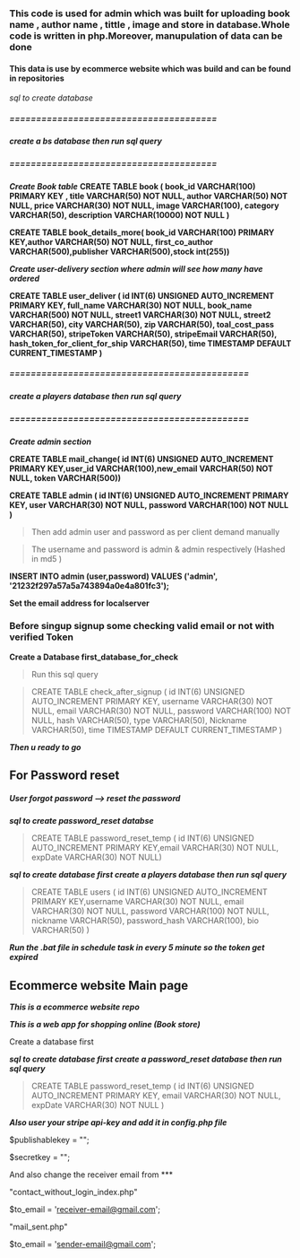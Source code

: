 ### This code is used for admin which was built for uploading book name , author name , tittle , image and store in database.Whole code is written in php.Moreover, manupulation of data can be done

#### This data is use by ecommerce website which was build and can be found in repositories


*sql to create database*

##### ======================================= 
##### create a bs database then run sql query 
##### ======================================= 

***Create Book table***
**CREATE TABLE book ( book_id VARCHAR(100) PRIMARY KEY , title VARCHAR(50) NOT NULL, author VARCHAR(50) NOT NULL, price VARCHAR(30) NOT NULL, image VARCHAR(100), category VARCHAR(50), description VARCHAR(10000) NOT NULL )**

**CREATE TABLE book_details_more( book_id VARCHAR(100) PRIMARY KEY,author VARCHAR(50) NOT NULL, first_co_author VARCHAR(500),publisher VARCHAR(500),stock int(255))**

***Create user-delivery  section where admin will see how many have ordered***

**CREATE TABLE user_deliver ( id INT(6) UNSIGNED AUTO_INCREMENT PRIMARY KEY, full_name VARCHAR(30) NOT NULL, book_name VARCHAR(500) NOT NULL, street1 VARCHAR(30) NOT NULL, street2 VARCHAR(50), city VARCHAR(50), zip VARCHAR(50), toal_cost_pass VARCHAR(50), stripeToken VARCHAR(50), stripeEmail VARCHAR(50), hash_token_for_client_for_ship VARCHAR(50), time TIMESTAMP DEFAULT CURRENT_TIMESTAMP )**

##### =============================================
##### create a players database then run sql query 
##### =============================================
***Create admin section***

**CREATE TABLE mail_change( id INT(6) UNSIGNED AUTO_INCREMENT PRIMARY KEY,user_id VARCHAR(100),new_email VARCHAR(50) NOT NULL, token VARCHAR(500))**


**CREATE TABLE admin ( id INT(6) UNSIGNED AUTO_INCREMENT PRIMARY KEY, user VARCHAR(30) NOT NULL, password VARCHAR(100) NOT NULL )**
>Then add admin user and password as per client demand manually


>The username and password is admin & admin respectively (Hashed in md5 )


**INSERT INTO admin (user,password) VALUES ('admin', '21232f297a57a5a743894a0e4a801fc3');**

**Set the email address for localserver**

### Before singup signup some checking valid email or not with verified Token

**Create a Database first_database_for_check**

>Run this sql query

>CREATE TABLE check_after_signup ( id INT(6) UNSIGNED AUTO_INCREMENT PRIMARY KEY, username VARCHAR(30) NOT NULL, email VARCHAR(30) NOT NULL, password VARCHAR(100) NOT NULL, hash VARCHAR(50), type VARCHAR(50), Nickname VARCHAR(50), time TIMESTAMP DEFAULT CURRENT_TIMESTAMP )

***Then u ready to go***

## For Password reset

##### User forgot password  --> reset the password

***sql to create password_reset databse***
> CREATE TABLE password_reset_temp ( id INT(6) UNSIGNED AUTO_INCREMENT PRIMARY KEY,email VARCHAR(30) NOT NULL, expDate VARCHAR(30) NOT NULL)

***sql to create database first create a players database then run sql query***
> CREATE TABLE users ( id INT(6) UNSIGNED AUTO_INCREMENT PRIMARY KEY,username VARCHAR(30) NOT NULL, email VARCHAR(30) NOT NULL, password VARCHAR(100) NOT NULL, nickname VARCHAR(50), password_hash VARCHAR(100), bio VARCHAR(50) ) 

***Run the .bat file in schedule task in every 5 minute so the token get expired***



## Ecommerce website Main page


***This is a ecommerce website repo***

***This is a web app for shopping online (Book store)***


Create a database first



***sql to create database first create a password_reset database then run sql query***
> CREATE TABLE password_reset_temp ( id INT(6) UNSIGNED AUTO_INCREMENT PRIMARY KEY, email VARCHAR(30) NOT NULL, expDate VARCHAR(30) NOT NULL ) 


***Also user your stripe api-key and add it in config.php file***

$publishablekey = "<here your public api>";
  
$secretkey = "<here your secretkey>";
  
 And also change the receiver email from ***

"contact_without_login_index.php"
  
$to_email = 'receiver-email@gmail.com';

"mail_sent.php" 
  
  
$to_email = 'sender-email@gmail.com';
